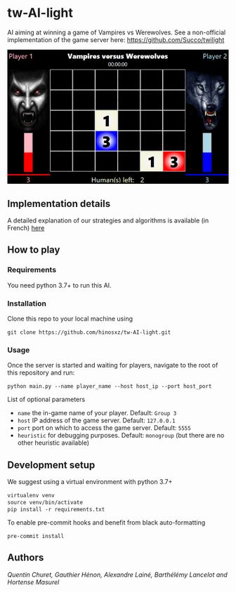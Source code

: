 # tw-AI-light
AI aiming at winning a game of Vampires vs Werewolves.
See a non-official implementation of the game server here:
https://github.com/Succo/twilight

![Game board](images/loup_garou.png)

## Implementation details
A detailed explanation of our strategies and algorithms is available (in French) [here](DETAILS.md)

## How to play

### Requirements
You need python 3.7+ to run this AI.

### Installation
Clone this repo to your local machine using
```shell script
git clone https://github.com/hinosxz/tw-AI-light.git
```

### Usage
Once the server is started and waiting for players, navigate to the root
of this repository and run:
```shell script
python main.py --name player_name --host host_ip --port host_port
```

List of optional parameters
- `name` the in-game name of your player. Default: `Group 3`
- `host` IP address of the game server. Default: `127.0.0.1`
- `port` port on which to access the game server. Default: `5555`
- `heuristic` for debugging purposes. Default: `monogroup` (but there are no other heuristic available)

## Development setup

We suggest using a virtual environment with python 3.7+
```
virtualenv venv
source venv/bin/activate
pip install -r requirements.txt
```

To enable pre-commit hooks and benefit from black auto-formatting
```
pre-commit install
```

## Authors
*Quentin Churet, Gauthier Hénon, Alexandre Lainé, Barthélémy Lancelot and Hortense Masurel*
